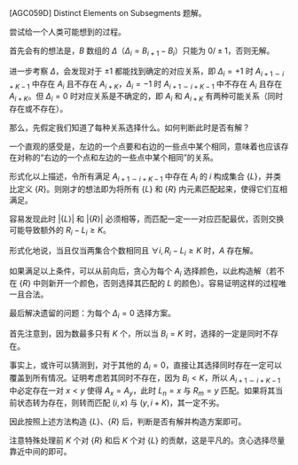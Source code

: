 [AGC059D] Distinct Elements on Subsegments 题解。

尝试给一个人类可能想到的过程。

首先会有的想法是，$B$ 数组的 $\Delta$（$\Delta_i=B_{i+1}-B_i$）只能为 $0/\pm 1$，否则无解。

进一步考察 $\Delta$，会发现对于 $\pm 1$ 都能找到确定的对应关系，即 $\Delta_i=+1$ 时 $A_{i+1\sim i+K-1}$ 中存在 $A_i$ 且不存在 $A_{i+K}$，$\Delta_i=-1$ 时 $A_{i+1\sim i+K-1}$ 中不存在 $A_i$ 且存在 $A_{i+K}$。但 $\Delta_i=0$ 时对应关系是不确定的，即 $A_i$ 和 $A_{i+K}$ 有两种可能关系（同时存在或不存在）。

那么，先假定我们知道了每种关系选择什么。如何判断此时是否有解？

一个直观的感受是，左边的一个点要和右边的一些点中某个相同，意味着也应该存在对称的“右边的一个点和左边的一些点中某个相同”的关系。

形式化以上描述，令所有满足 $A_{i+1\sim i+K-1}$ 中存在 $A_i$ 的 $i$ 构成集合 $\{L\}$，并类比定义 $\{R\}$。则刚才的想法即为将所有 $\{L\}$ 和 $\{R\}$ 内元素匹配起来，使得它们互相满足。

容易发现此时 $|\{L\}|$ 和 $|\{R\}|$ 必须相等，而匹配一定一一对应匹配最优，否则交换可能导致额外的 $R_i-L_i\ge K$。

形式化地说，当且仅当两集合个数相同且 $\forall i,R_i-L_i\ge K$ 时，$A$ 存在解。

如果满足以上条件，可以从前向后，贪心为每个 $A_i$ 选择颜色，以此构造解（若不在 $\{R\}$ 中则新开一个颜色，否则选择其匹配的 $L$ 的颜色）。容易证明这样的过程唯一且合法。

最后解决遗留的问题：为每个 $\Delta_i=0$ 选择方案。

首先注意到，因为数最多只有 $K$ 个，所以当 $B_i=K$ 时，选择的一定是同时不存在。

事实上，或许可以猜测到，对于其他的 $\Delta_i=0$，直接让其选择同时存在一定可以覆盖到所有情况。证明考虑若其同时不存在，因为 $B_i<K$，所以 $A_{i+1\sim i+K-1}$ 中必定存在一对 $x<y$ 使得 $A_x=A_y$，此时 $L_n=x$ 与 $R_m=y$ 匹配。如果将其当前状态转为存在，则转而匹配 $(i,x)$ 与 $(y,i+K)$，其一定不劣。

因此按照上述方法构造 $\{L\}$、$\{R\}$ 后，判断是否有解并构造方案即可。

注意特殊处理前 $K$ 个对 $\{R\}$ 和后 $K$ 个对 $\{L\}$ 的贡献，这是平凡的。贪心选择尽量靠近中间的即可。